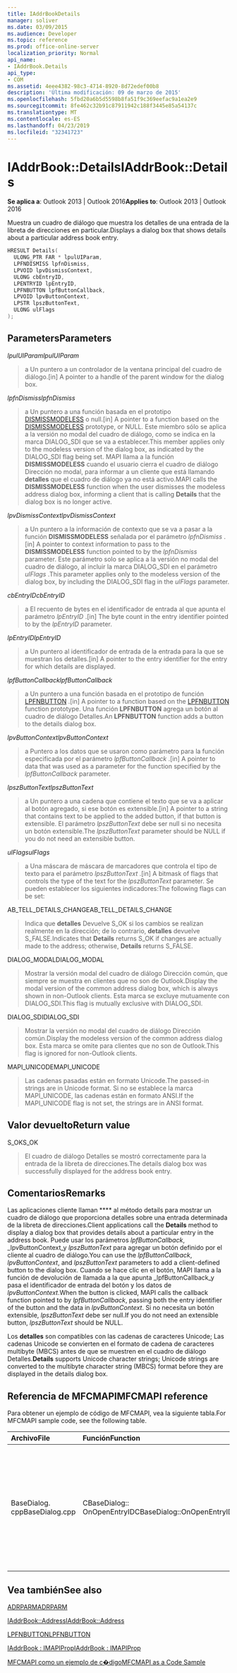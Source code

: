 ```yaml
---
title: IAddrBookDetails
manager: soliver
ms.date: 03/09/2015
ms.audience: Developer
ms.topic: reference
ms.prod: office-online-server
localization_priority: Normal
api_name:
- IAddrBook.Details
api_type:
- COM
ms.assetid: 4eee4382-98c3-4714-8920-8d72edef00b8
description: 'Última modificación: 09 de marzo de 2015'
ms.openlocfilehash: 5fbd20a6b5d5598b8fa51f9c369eefac9a1ea2e9
ms.sourcegitcommit: 8fe462c32b91c87911942c188f3445e85a54137c
ms.translationtype: MT
ms.contentlocale: es-ES
ms.lasthandoff: 04/23/2019
ms.locfileid: "32341723"
---
```

# <a name="iaddrbookdetails"></a><span data-ttu-id="b7a0c-103">IAddrBook::Details</span><span class="sxs-lookup"><span data-stu-id="b7a0c-103">IAddrBook::Details</span></span>

  
  
<span data-ttu-id="b7a0c-104">**Se aplica a**: Outlook 2013 | Outlook 2016</span><span class="sxs-lookup"><span data-stu-id="b7a0c-104">**Applies to**: Outlook 2013 | Outlook 2016</span></span> 
  
<span data-ttu-id="b7a0c-105">Muestra un cuadro de diálogo que muestra los detalles de una entrada de la libreta de direcciones en particular.</span><span class="sxs-lookup"><span data-stu-id="b7a0c-105">Displays a dialog box that shows details about a particular address book entry.</span></span>
  
```cpp
HRESULT Details(
  ULONG_PTR FAR * lpulUIParam,
  LPFNDISMISS lpfnDismiss,
  LPVOID lpvDismissContext,
  ULONG cbEntryID,
  LPENTRYID lpEntryID,
  LPFNBUTTON lpfButtonCallback,
  LPVOID lpvButtonContext,
  LPSTR lpszButtonText,
  ULONG ulFlags
);
```

## <a name="parameters"></a><span data-ttu-id="b7a0c-106">Parameters</span><span class="sxs-lookup"><span data-stu-id="b7a0c-106">Parameters</span></span>

 <span data-ttu-id="b7a0c-107">_lpulUIParam_</span><span class="sxs-lookup"><span data-stu-id="b7a0c-107">_lpulUIParam_</span></span>
  
> <span data-ttu-id="b7a0c-108">a Un puntero a un controlador de la ventana principal del cuadro de diálogo.</span><span class="sxs-lookup"><span data-stu-id="b7a0c-108">[in] A pointer to a handle of the parent window for the dialog box.</span></span>
    
 <span data-ttu-id="b7a0c-109">_lpfnDismiss_</span><span class="sxs-lookup"><span data-stu-id="b7a0c-109">_lpfnDismiss_</span></span>
  
> <span data-ttu-id="b7a0c-110">a Un puntero a una función basada en el prototipo [DISMISSMODELESS](dismissmodeless.md) o null.</span><span class="sxs-lookup"><span data-stu-id="b7a0c-110">[in] A pointer to a function based on the [DISMISSMODELESS](dismissmodeless.md) prototype, or NULL.</span></span> <span data-ttu-id="b7a0c-111">Este miembro sólo se aplica a la versión no modal del cuadro de diálogo, como se indica en la marca DIALOG_SDI que se va a establecer.</span><span class="sxs-lookup"><span data-stu-id="b7a0c-111">This member applies only to the modeless version of the dialog box, as indicated by the DIALOG_SDI flag being set.</span></span> <span data-ttu-id="b7a0c-112">MAPI llama a la función **DISMISSMODELESS** cuando el usuario cierra el cuadro de diálogo Dirección no modal, para informar a un cliente que está llamando **detalles** que el cuadro de diálogo ya no está activo.</span><span class="sxs-lookup"><span data-stu-id="b7a0c-112">MAPI calls the **DISMISSMODELESS** function when the user dismisses the modeless address dialog box, informing a client that is calling **Details** that the dialog box is no longer active.</span></span> 
    
 <span data-ttu-id="b7a0c-113">_lpvDismissContext_</span><span class="sxs-lookup"><span data-stu-id="b7a0c-113">_lpvDismissContext_</span></span>
  
> <span data-ttu-id="b7a0c-114">a Un puntero a la información de contexto que se va a pasar a la función **DISMISSMODELESS** señalada por el parámetro _lpfnDismiss_ .</span><span class="sxs-lookup"><span data-stu-id="b7a0c-114">[in] A pointer to context information to pass to the **DISMISSMODELESS** function pointed to by the  _lpfnDismiss_ parameter.</span></span> <span data-ttu-id="b7a0c-115">Este parámetro solo se aplica a la versión no modal del cuadro de diálogo, al incluir la marca DIALOG_SDI en el parámetro _ulFlags_ .</span><span class="sxs-lookup"><span data-stu-id="b7a0c-115">This parameter applies only to the modeless version of the dialog box, by including the DIALOG_SDI flag in the  _ulFlags_ parameter.</span></span> 
    
 <span data-ttu-id="b7a0c-116">_cbEntryID_</span><span class="sxs-lookup"><span data-stu-id="b7a0c-116">_cbEntryID_</span></span>
  
> <span data-ttu-id="b7a0c-117">a El recuento de bytes en el identificador de entrada al que apunta el parámetro _lpEntryID_ .</span><span class="sxs-lookup"><span data-stu-id="b7a0c-117">[in] The byte count in the entry identifier pointed to by the  _lpEntryID_ parameter.</span></span> 
    
 <span data-ttu-id="b7a0c-118">_lpEntryID_</span><span class="sxs-lookup"><span data-stu-id="b7a0c-118">_lpEntryID_</span></span>
  
> <span data-ttu-id="b7a0c-119">a Un puntero al identificador de entrada de la entrada para la que se muestran los detalles.</span><span class="sxs-lookup"><span data-stu-id="b7a0c-119">[in] A pointer to the entry identifier for the entry for which details are displayed.</span></span>
    
 <span data-ttu-id="b7a0c-120">_lpfButtonCallback_</span><span class="sxs-lookup"><span data-stu-id="b7a0c-120">_lpfButtonCallback_</span></span>
  
> <span data-ttu-id="b7a0c-121">a Un puntero a una función basada en el prototipo de función [LPFNBUTTON](lpfnbutton.md) .</span><span class="sxs-lookup"><span data-stu-id="b7a0c-121">[in] A pointer to a function based on the [LPFNBUTTON](lpfnbutton.md) function prototype.</span></span> <span data-ttu-id="b7a0c-122">Una función **LPFNBUTTON** agrega un botón al cuadro de diálogo Detalles.</span><span class="sxs-lookup"><span data-stu-id="b7a0c-122">An **LPFNBUTTON** function adds a button to the details dialog box.</span></span> 
    
 <span data-ttu-id="b7a0c-123">_lpvButtonContext_</span><span class="sxs-lookup"><span data-stu-id="b7a0c-123">_lpvButtonContext_</span></span>
  
> <span data-ttu-id="b7a0c-124">a Puntero a los datos que se usaron como parámetro para la función especificada por el parámetro _lpfButtonCallback_ .</span><span class="sxs-lookup"><span data-stu-id="b7a0c-124">[in] A pointer to data that was used as a parameter for the function specified by the  _lpfButtonCallback_ parameter.</span></span> 
    
 <span data-ttu-id="b7a0c-125">_lpszButtonText_</span><span class="sxs-lookup"><span data-stu-id="b7a0c-125">_lpszButtonText_</span></span>
  
> <span data-ttu-id="b7a0c-126">a Un puntero a una cadena que contiene el texto que se va a aplicar al botón agregado, si ese botón es extensible.</span><span class="sxs-lookup"><span data-stu-id="b7a0c-126">[in] A pointer to a string that contains text to be applied to the added button, if that button is extensible.</span></span> <span data-ttu-id="b7a0c-127">El parámetro _lpszButtonText_ debe ser null si no necesita un botón extensible.</span><span class="sxs-lookup"><span data-stu-id="b7a0c-127">The  _lpszButtonText_ parameter should be NULL if you do not need an extensible button.</span></span> 
    
 <span data-ttu-id="b7a0c-128">_ulFlags_</span><span class="sxs-lookup"><span data-stu-id="b7a0c-128">_ulFlags_</span></span>
  
> <span data-ttu-id="b7a0c-129">a Una máscara de máscara de marcadores que controla el tipo de texto para el parámetro _lpszButtonText_ .</span><span class="sxs-lookup"><span data-stu-id="b7a0c-129">[in] A bitmask of flags that controls the type of the text for the  _lpszButtonText_ parameter.</span></span> <span data-ttu-id="b7a0c-130">Se pueden establecer los siguientes indicadores:</span><span class="sxs-lookup"><span data-stu-id="b7a0c-130">The following flags can be set:</span></span> 
    
<span data-ttu-id="b7a0c-131">AB_TELL_DETAILS_CHANGE</span><span class="sxs-lookup"><span data-stu-id="b7a0c-131">AB_TELL_DETAILS_CHANGE</span></span>
  
> <span data-ttu-id="b7a0c-132">Indica que **detalles** Devuelve S_OK si los cambios se realizan realmente en la dirección; de lo contrario, **detalles** devuelve S_FALSE.</span><span class="sxs-lookup"><span data-stu-id="b7a0c-132">Indicates that **Details** returns S_OK if changes are actually made to the address; otherwise, **Details** returns S_FALSE.</span></span> 
    
<span data-ttu-id="b7a0c-133">DIALOG_MODAL</span><span class="sxs-lookup"><span data-stu-id="b7a0c-133">DIALOG_MODAL</span></span>
  
> <span data-ttu-id="b7a0c-134">Mostrar la versión modal del cuadro de diálogo Dirección común, que siempre se muestra en clientes que no son de Outlook.</span><span class="sxs-lookup"><span data-stu-id="b7a0c-134">Display the modal version of the common address dialog box, which is always shown in non-Outlook clients.</span></span> <span data-ttu-id="b7a0c-135">Esta marca se excluye mutuamente con DIALOG_SDI.</span><span class="sxs-lookup"><span data-stu-id="b7a0c-135">This flag is mutually exclusive with DIALOG_SDI.</span></span>
    
<span data-ttu-id="b7a0c-136">DIALOG_SDI</span><span class="sxs-lookup"><span data-stu-id="b7a0c-136">DIALOG_SDI</span></span>
  
>  <span data-ttu-id="b7a0c-137">Mostrar la versión no modal del cuadro de diálogo Dirección común.</span><span class="sxs-lookup"><span data-stu-id="b7a0c-137">Display the modeless version of the common address dialog box.</span></span> <span data-ttu-id="b7a0c-138">Esta marca se omite para clientes que no son de Outlook.</span><span class="sxs-lookup"><span data-stu-id="b7a0c-138">This flag is ignored for non-Outlook clients.</span></span> 
    
<span data-ttu-id="b7a0c-139">MAPI_UNICODE</span><span class="sxs-lookup"><span data-stu-id="b7a0c-139">MAPI_UNICODE</span></span> 
  
> <span data-ttu-id="b7a0c-140">Las cadenas pasadas están en formato Unicode.</span><span class="sxs-lookup"><span data-stu-id="b7a0c-140">The passed-in strings are in Unicode format.</span></span> <span data-ttu-id="b7a0c-141">Si no se establece la marca MAPI_UNICODE, las cadenas están en formato ANSI.</span><span class="sxs-lookup"><span data-stu-id="b7a0c-141">If the MAPI_UNICODE flag is not set, the strings are in ANSI format.</span></span>
    
## <a name="return-value"></a><span data-ttu-id="b7a0c-142">Valor devuelto</span><span class="sxs-lookup"><span data-stu-id="b7a0c-142">Return value</span></span>

<span data-ttu-id="b7a0c-143">S_OK</span><span class="sxs-lookup"><span data-stu-id="b7a0c-143">S_OK</span></span> 
  
> <span data-ttu-id="b7a0c-144">El cuadro de diálogo Detalles se mostró correctamente para la entrada de la libreta de direcciones.</span><span class="sxs-lookup"><span data-stu-id="b7a0c-144">The details dialog box was successfully displayed for the address book entry.</span></span>
    
## <a name="remarks"></a><span data-ttu-id="b7a0c-145">Comentarios</span><span class="sxs-lookup"><span data-stu-id="b7a0c-145">Remarks</span></span>

<span data-ttu-id="b7a0c-146">Las aplicaciones cliente llaman \*\*\*\* al método details para mostrar un cuadro de diálogo que proporciona detalles sobre una entrada determinada de la libreta de direcciones.</span><span class="sxs-lookup"><span data-stu-id="b7a0c-146">Client applications call the **Details** method to display a dialog box that provides details about a particular entry in the address book.</span></span> <span data-ttu-id="b7a0c-147">Puede usar los parámetros _lpfButtonCallback_, _lpvButtonContext_y _lpszButtonText_ para agregar un botón definido por el cliente al cuadro de diálogo.</span><span class="sxs-lookup"><span data-stu-id="b7a0c-147">You can use the  _lpfButtonCallback_,  _lpvButtonContext_, and  _lpszButtonText_ parameters to add a client-defined button to the dialog box.</span></span> <span data-ttu-id="b7a0c-148">Cuando se hace clic en el botón, MAPI llama a la función de devolución de llamada a la que apunta _lpfButtonCallback_y pasa el identificador de entrada del botón y los datos de _lpvButtonContext_.</span><span class="sxs-lookup"><span data-stu-id="b7a0c-148">When the button is clicked, MAPI calls the callback function pointed to by  _lpfButtonCallback_, passing both the entry identifier of the button and the data in  _lpvButtonContext_.</span></span> <span data-ttu-id="b7a0c-149">Si no necesita un botón extensible, _lpszButtonText_ debe ser null.</span><span class="sxs-lookup"><span data-stu-id="b7a0c-149">If you do not need an extensible button,  _lpszButtonText_ should be NULL.</span></span> 
  
 <span data-ttu-id="b7a0c-150">Los **detalles** son compatibles con las cadenas de caracteres Unicode; Las cadenas Unicode se convierten en el formato de cadena de caracteres multibyte (MBCS) antes de que se muestren en el cuadro de diálogo Detalles.</span><span class="sxs-lookup"><span data-stu-id="b7a0c-150">**Details** supports Unicode character strings; Unicode strings are converted to the multibyte character string (MBCS) format before they are displayed in the details dialog box.</span></span> 
  
## <a name="mfcmapi-reference"></a><span data-ttu-id="b7a0c-151">Referencia de MFCMAPI</span><span class="sxs-lookup"><span data-stu-id="b7a0c-151">MFCMAPI reference</span></span>

<span data-ttu-id="b7a0c-152">Para obtener un ejemplo de código de MFCMAPI, vea la siguiente tabla.</span><span class="sxs-lookup"><span data-stu-id="b7a0c-152">For MFCMAPI sample code, see the following table.</span></span>
  
|<span data-ttu-id="b7a0c-153">**Archivo**</span><span class="sxs-lookup"><span data-stu-id="b7a0c-153">**File**</span></span>|<span data-ttu-id="b7a0c-154">**Función**</span><span class="sxs-lookup"><span data-stu-id="b7a0c-154">**Function**</span></span>|<span data-ttu-id="b7a0c-155">**Comentario**</span><span class="sxs-lookup"><span data-stu-id="b7a0c-155">**Comment**</span></span>|
|:-----|:-----|:-----|
|<span data-ttu-id="b7a0c-156">BaseDialog. cpp</span><span class="sxs-lookup"><span data-stu-id="b7a0c-156">BaseDialog.cpp</span></span>  <br/> |<span data-ttu-id="b7a0c-157">CBaseDialog:: OnOpenEntryID</span><span class="sxs-lookup"><span data-stu-id="b7a0c-157">CBaseDialog::OnOpenEntryID</span></span>  <br/> |<span data-ttu-id="b7a0c-158">MFCMAPI usa el \*\*\*\* método details para mostrar un cuadro de diálogo que muestra los detalles de una entrada de la libreta de direcciones.</span><span class="sxs-lookup"><span data-stu-id="b7a0c-158">MFCMAPI uses the **Details** method to display a dialog box that shows the details for an address book entry.</span></span>  <br/> |
   
## <a name="see-also"></a><span data-ttu-id="b7a0c-159">Vea también</span><span class="sxs-lookup"><span data-stu-id="b7a0c-159">See also</span></span>



[<span data-ttu-id="b7a0c-160">ADRPARM</span><span class="sxs-lookup"><span data-stu-id="b7a0c-160">ADRPARM</span></span>](adrparm.md)
  
[<span data-ttu-id="b7a0c-161">IAddrBook::Address</span><span class="sxs-lookup"><span data-stu-id="b7a0c-161">IAddrBook::Address</span></span>](iaddrbook-address.md)
  
[<span data-ttu-id="b7a0c-162">LPFNBUTTON</span><span class="sxs-lookup"><span data-stu-id="b7a0c-162">LPFNBUTTON</span></span>](lpfnbutton.md)
  
[<span data-ttu-id="b7a0c-163">IAddrBook : IMAPIProp</span><span class="sxs-lookup"><span data-stu-id="b7a0c-163">IAddrBook : IMAPIProp</span></span>](iaddrbookimapiprop.md)


[<span data-ttu-id="b7a0c-164">MFCMAPI como un ejemplo de c�digo</span><span class="sxs-lookup"><span data-stu-id="b7a0c-164">MFCMAPI as a Code Sample</span></span>](mfcmapi-as-a-code-sample.md)

